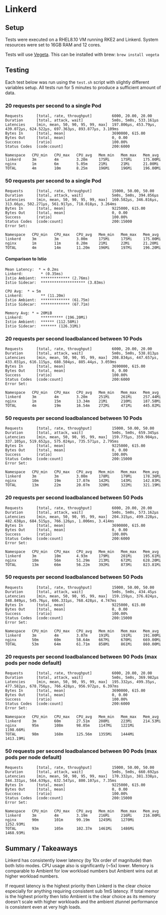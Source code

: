 # Linkerd

## Setup

Tests were executed on a RHEL8.10 VM running RKE2 and Linkerd. System resources were set to 16GB RAM and 12 cores.

Tests will use [Vegeta](https://github.com/tsenart/vegeta). This can be installed with brew: `brew install vegeta`

## Testing

Each test below was run using the `test.sh` script with slightly different variables setup. All tests run for 5 minutes to produce a sufficient amount of data.

### 20 requests per second to a single Pod

```
Requests      [total, rate, throughput]         6000, 20.00, 20.00
Duration      [total, attack, wait]             5m0s, 5m0s, 533.161µs
Latencies     [min, mean, 50, 90, 95, 99, max]  197.806µs, 453.79µs, 439.072µs, 624.522µs, 697.363µs, 893.877µs, 3.109ms
Bytes In      [total, mean]                     3690000, 615.00
Bytes Out     [total, mean]                     0, 0.00
Success       [ratio]                           100.00%
Status Codes  [code:count]                      200:6000
```

```
Namespace   CPU_min   CPU_max   CPU_avg   Mem_min   Mem_max   Mem_avg
linkerd     3m        4m        3.20m     175Mi     175Mi     175.00Mi
nginx       1m        6m        5.05m     21Mi      21Mi      21.00Mi
TOTAL       4m        10m       8.25m     196Mi     196Mi     196.00Mi
```


### 50 requests per second to a single Pod

```
Requests      [total, rate, throughput]         15000, 50.00, 50.00
Duration      [total, attack, wait]             5m0s, 5m0s, 394.856µs
Latencies     [min, mean, 50, 90, 95, 99, max]  160.582µs, 346.816µs, 313.66µs, 502.271µs, 561.917µs, 718.018µs, 3.264ms
Bytes In      [total, mean]                     9225000, 615.00
Bytes Out     [total, mean]                     0, 0.00
Success       [ratio]                           100.00%
Status Codes  [code:count]                      200:15000
Error Set:
```

```
Namespace   CPU_min   CPU_max   CPU_avg   Mem_min   Mem_max   Mem_avg
linkerd     3m        3m        3.00m     175Mi     175Mi     175.00Mi
nginx       1m        11m       8.20m     21Mi      22Mi      21.20Mi
TOTAL       4m        14m       11.20m    196Mi     197Mi     196.20Mi
```


#### Comparison to Istio 
```
Mean Latency:  * ≈ 0.2ms
Linkerd:        * (0.35ms)
Istio Ambient:  ************* (2.76ms)
Istio Sidecar:  ******************** (3.83ms)

CPU Avg:  * ≈ 5m
Linkerd:        ** (11.20m)
Istio Ambient:  ************* (61.75m)
Istio Sidecar:  ************* (67.71m)

Memory Avg: * ≈ 20MiB
Linkerd:        ********** (196.20Mi)
Istio Ambient:  ****** (112.58Mi)
Istio Sidecar:  ******* (126.31Mi)
```

### 20 requests per second loadbalanced between 10 Pods

```
Requests      [total, rate, throughput]         6000, 20.00, 20.00
Duration      [total, attack, wait]             5m0s, 5m0s, 538.813µs
Latencies     [min, mean, 50, 90, 95, 99, max]  208.834µs, 447.657µs, 433.031µs, 616.115µs, 688.504µs, 885.44µs, 3.059ms
Bytes In      [total, mean]                     3690000, 615.00
Bytes Out     [total, mean]                     0, 0.00
Success       [ratio]                           100.00%
Status Codes  [code:count]                      200:6000
Error Set:
```

```
Namespace   CPU_min   CPU_max   CPU_avg   Mem_min   Mem_max   Mem_avg
linkerd     3m        4m        3.20m     251Mi     261Mi     257.44Mi
nginx       1m        15m       13.34m    21Mi      210Mi     187.58Mi
TOTAL       4m        19m       16.54m    272Mi     471Mi     445.02Mi
```

### 50 requests per second loadbalanced between 10 Pods

```
Requests      [total, rate, throughput]         15000, 50.00, 50.00
Duration      [total, attack, wait]             5m0s, 5m0s, 659.345µs
Latencies     [min, mean, 50, 90, 95, 99, max]  159.775µs, 359.984µs, 337.105µs, 519.652µs, 575.024µs, 735.571µs, 2.795ms
Bytes In      [total, mean]                     9225000, 615.00
Bytes Out     [total, mean]                     0, 0.00
Success       [ratio]                           100.00%
Status Codes  [code:count]                      200:15000
Error Set:
```

```
Namespace   CPU_min   CPU_max   CPU_avg   Mem_min   Mem_max   Mem_avg
linkerd     3m        3m        3.00m     178Mi     179Mi     178.36Mi
nginx       10m       19m       17.07m    142Mi     143Mi     142.83Mi
TOTAL       13m       22m       20.07m    320Mi     322Mi     321.19Mi
```

### 20 requests per second loadbalanced between 50 Pods

```
Requests      [total, rate, throughput]         6000, 20.00, 20.00
Duration      [total, attack, wait]             5m0s, 5m0s, 573.162µs
Latencies     [min, mean, 50, 90, 95, 99, max]  204.315µs, 499.228µs, 482.638µs, 684.515µs, 766.126µs, 1.006ms, 3.414ms
Bytes In      [total, mean]                     3690000, 615.00
Bytes Out     [total, mean]                     0, 0.00
Success       [ratio]                           100.00%
Status Codes  [code:count]                      200:6000
Error Set:
```

```
Namespace   CPU_min   CPU_max   CPU_avg   Mem_min   Mem_max   Mem_avg
linkerd     3m        10m       4.93m     179Mi     201Mi     195.61Mi
nginx       10m       56m       51.29m    213Mi     672Mi     628.20Mi
TOTAL       13m       66m       56.22m    392Mi     873Mi     823.81Mi
```

### 50 requests per second loadbalanced between 50 Pods

```
Requests      [total, rate, throughput]         15000, 50.00, 50.00
Duration      [total, attack, wait]             5m0s, 5m0s, 434.45µs
Latencies     [min, mean, 50, 90, 95, 99, max]  159.159µs, 376.824µs, 348.849µs, 545.76µs, 606.331µs, 768.428µs, 4.747ms
Bytes In      [total, mean]                     9225000, 615.00
Bytes Out     [total, mean]                     0, 0.00
Success       [ratio]                           100.00%
Status Codes  [code:count]                      200:15000
Error Set:
```

```
Namespace   CPU_min   CPU_max   CPU_avg   Mem_min   Mem_max   Mem_avg
linkerd     3m        4m        3.07m     191Mi     191Mi     191.00Mi
nginx       50m       60m       58.64m    667Mi     670Mi     669.00Mi
TOTAL       53m       64m       61.71m    858Mi     861Mi     860.00Mi
```

### 20 requests per second loadbalanced between 90 Pods (max pods per node default)

```
Requests      [total, rate, throughput]         6000, 20.00, 20.00
Duration      [total, attack, wait]             5m0s, 5m0s, 369.982µs
Latencies     [min, mean, 50, 90, 95, 99, max]  195.332µs, 499.35µs, 477.582µs, 678.756µs, 766.428µs, 956.972µs, 6.397ms
Bytes In      [total, mean]                     3690000, 615.00
Bytes Out     [total, mean]                     0, 0.00
Success       [ratio]                           100.00%
Status Codes  [code:count]                      200:6000
Error Set:
```

```
Namespace   CPU_min   CPU_max   CPU_avg   Mem_min   Mem_max   Mem_avg
linkerd     3m        60m       27.51m    208Mi     223Mi     214.53Mi
nginx       95m       108m      98.05m    1147Mi    1221Mi    1198.66Mi
TOTAL       98m       168m      125.56m   1355Mi    1444Mi    1413.19Mi
```

### 50 requests per second loadbalanced between 90 Pods (max pods per node default)

```
Requests      [total, rate, throughput]         15000, 50.00, 50.00
Duration      [total, attack, wait]             5m0s, 5m0s, 660.692µs
Latencies     [min, mean, 50, 90, 95, 99, max]  170.332µs, 381.338µs, 344.331µs, 564.639µs, 632.547µs, 800.107µs, 7.35ms
Bytes In      [total, mean]                     9225000, 615.00
Bytes Out     [total, mean]                     0, 0.00
Success       [ratio]                           100.00%
Status Codes  [code:count]                      200:15000
Error Set:
```

```
Namespace   CPU_min   CPU_max   CPU_avg   Mem_min   Mem_max   Mem_avg
linkerd     3m        4m        3.19m     216Mi     216Mi     216.00Mi
nginx       90m       101m      99.19m    1245Mi    1270Mi    1252.93Mi
TOTAL       93m       105m      102.37m   1461Mi    1486Mi    1468.93Mi
```

## Summary / Takeaways

Linkerd has consistently lower latency (by 10x order of magnitude) than both Istio modes. CPU usage also is significantly (~5x) lower. Memory is comparable to Ambient for low workload numbers but Ambient wins out at higher workload numbers. 

If request latency is the highest priority then Linkerd is the clear choice especially for anything requiring consistent sub 1mS latency. If total memor is the highest priority then Istio Ambient is the clear choice as its memory doesn't scale with higher workloads and the ambient ztunnel performance is consistent even at very high loads.